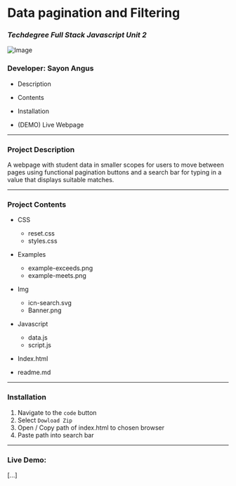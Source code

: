 # **Data pagination and Filtering**

### _Techdegree Full Stack Javascript Unit 2_
![Image](https://github.com/mutedCyan/Data-pagination-and-filtering "Data Pagination Banner")
### Developer: Sayon Angus

*   Description

*   Contents

*   Installation

*   (DEMO) Live Webpage

---

### **Project Description**

<p>A webpage with student data
 in smaller scopes for users to move
between pages using functional pagination
buttons and a search bar for typing in a value
that displays suitable matches. </p>

---
### **Project Contents**

*   CSS

    *   reset.css
    *   styles.css

*   Examples

    *   example-exceeds.png
    *   example-meets.png
*   Img

    *  icn-search.svg 
    *  Banner.png
*   Javascript

    *   data.js
    *   script.js

*   Index.html

*   readme.md

---

### **Installation**

1.  Navigate to the `code` button
2.  Select `Dowload Zip`
3.  Open / Copy path of index.html to chosen browser
4.  Paste path into search bar

---
### Live Demo:
[...]
